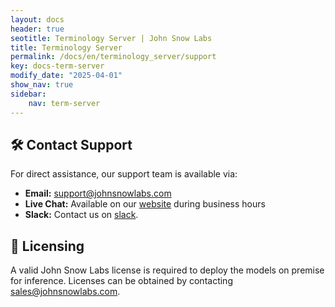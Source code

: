 ```yaml
---
layout: docs
header: true
seotitle: Terminology Server | John Snow Labs
title: Terminology Server 
permalink: /docs/en/terminology_server/support
key: docs-term-server
modify_date: "2025-04-01"
show_nav: true
sidebar:
    nav: term-server
---
```



## 🛠️ Contact Support

For direct assistance, our support team is available via:
- **Email:** [support@johnsnowlabs.com](mailto:support@johnsnowlabs.com)
- **Live Chat:** Available on our [website](https://www.johnsnowlabs.com/) during business hours
- **Slack:** Contact us on [slack](https://spark-nlp.slack.com/archives/C06E88Q93FE).

</div><div class="h3-box" markdown="1">

## 📝 Licensing

A valid John Snow Labs license is required to deploy the models on premise for inference. Licenses can be obtained by contacting [sales@johnsnowlabs.com](mailto:sales@johnsnowlabs.com).

</div>
